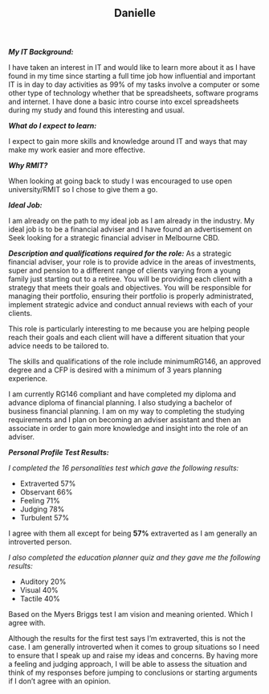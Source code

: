 
  <section id="background">
			<header class="sectionHeading">
				<h2>Danielle </h2>
			</header>
			



  
  
<I><B>My IT Background:</I></B>

<p>I have taken an interest in IT and would like to learn more about it as I have found in my time since starting a full time job how influential and important IT is in day to day activities as 99% of my tasks involve a computer or some other type of technology whether that be spreadsheets, software programs and internet. 
I have done a basic intro course into excel spreadsheets during my study and found this interesting and usual. </p>

<i><b>What do I expect to learn:</b></i>

<p>I expect to gain more skills and knowledge around IT and ways that may make my work easier and more effective. </p>

<I><B>Why RMIT?</B></I>

<p>When looking at going back to study I was encouraged to use open university/RMIT so I chose to give them a go.</p>

<I><B>Ideal Job:</B></I>

<p>I am already on the path to my ideal job as I am already in the industry.
My ideal job is to be a financial adviser and I have found an advertisement on Seek looking for a strategic financial adviser in Melbourne CBD.</p> 

<i><p><b>Description and qualifications required for the role:</b></i>
As a strategic financial adviser, your role is to provide advice in the areas of investments, super and pension to a different range of clients varying from a young family just starting out to a retiree. You will be providing each client with a strategy that meets their goals and objectives. 
You will be responsible for managing their portfolio, ensuring their portfolio is properly administrated, implement strategic advice and conduct annual reviews with each of your clients. 

This role is particularly interesting to me because you are helping people reach their goals and each client will have a different situation that your advice needs to be tailored to. 

The skills and qualifications of the role include minimumRG146, an approved degree and a CFP is desired with a minimum of 3 years planning experience. 

I am currently RG146 compliant and have completed my diploma and advance diploma of financial planning. I also studying a bachelor of business financial planning. 
I am on my way to completing the studying requirements and I plan on becoming an adviser assistant and then an associate in order to gain more knowledge and insight into the role of an adviser.

<I><B>Personal Profile Test Results:</I></B>

<I>I completed the 16 personalities test which gave the following results:</I>
<ul>
  <li>Extraverted 57%</li>

<li>Observant 66% </li>

<li>Feeling 71%</li>

<li>Judging 78%</li>

<li>Turbulent 57%</li>
</ul>

I agree with them all except for being <b>57%</b> extraverted as I am generally an introverted person. 

<i>I also completed the education planner quiz and they gave me the following results:</i>
<ul>
  <li>Auditory 20%</li>

<li>Visual 40%</li>

<li>Tactile 40%</li>
</ul>
 <p>Based on the Myers Briggs test I am vision and meaning oriented. Which I agree with.

Although the results for the first test says I’m extraverted, this is not the case. I am generally introverted when it comes to group situations so I need to ensure that I speak up and raise my ideas and concerns. 
By having more a feeling and judging approach, I will be able to assess the situation and think of my responses before jumping to conclusions or starting arguments if I don’t agree with an opinion. </p>


